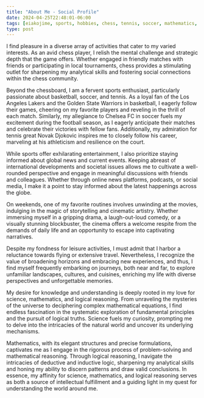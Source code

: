 ```yaml
---
title: "About Me - Social Profile"
date: 2024-04-25T22:48:01-06:00
tags: [eiakojime, sports, hobbies, chess, tennis, soccer, mathematics, science, engineering]
type: post
---
```

I find pleasure in a diverse array of activities that cater to my varied interests. As an avid chess player, I relish the mental challenge and strategic depth that the game offers. Whether engaged in friendly matches with friends or participating in local tournaments, chess provides a stimulating outlet for sharpening my analytical skills and fostering social connections within the chess community.

Beyond the chessboard, I am a fervent sports enthusiast, particularly passionate about basketball, soccer, and tennis. As a loyal fan of the Los Angeles Lakers and the Golden State Warriors in basketball, I eagerly follow their games, cheering on my favorite players and reveling in the thrill of each match. Similarly, my allegiance to Chelsea FC in soccer fuels my excitement during the football season, as I eagerly anticipate their matches and celebrate their victories with fellow fans. Additionally, my admiration for tennis great Novak Djokovic inspires me to closely follow his career, marveling at his athleticism and resilience on the court.

While sports offer exhilarating entertainment, I also prioritize staying informed about global news and current events. Keeping abreast of international developments and societal issues allows me to cultivate a well-rounded perspective and engage in meaningful discussions with friends and colleagues. Whether through online news platforms, podcasts, or social media, I make it a point to stay informed about the latest happenings across the globe.

On weekends, one of my favorite routines involves unwinding at the movies, indulging in the magic of storytelling and cinematic artistry. Whether immersing myself in a gripping drama, a laugh-out-loud comedy, or a visually stunning blockbuster, the cinema offers a welcome respite from the demands of daily life and an opportunity to escape into captivating narratives.

Despite my fondness for leisure activities, I must admit that I harbor a reluctance towards flying or extensive travel. Nevertheless, I recognize the value of broadening horizons and embracing new experiences, and thus, I find myself frequently embarking on journeys, both near and far, to explore unfamiliar landscapes, cultures, and cuisines, enriching my life with diverse perspectives and unforgettable memories.

My desire for knowledge and understanding is deeply rooted in my love for science, mathematics, and logical reasoning. From unraveling the mysteries of the universe to deciphering complex mathematical equations, I find endless fascination in the systematic exploration of fundamental principles and the pursuit of logical truths. Science fuels my curiosity, prompting me to delve into the intricacies of the natural world and uncover its underlying mechanisms. 

Mathematics, with its elegant structures and precise formulations, captivates me as I engage in the rigorous process of problem-solving and mathematical reasoning. Through logical reasoning, I navigate the intricacies of deductive and inductive logic, sharpening my analytical skills and honing my ability to discern patterns and draw valid conclusions. In essence, my affinity for science, mathematics, and logical reasoning serves as both a source of intellectual fulfillment and a guiding light in my quest for understanding the world around me.